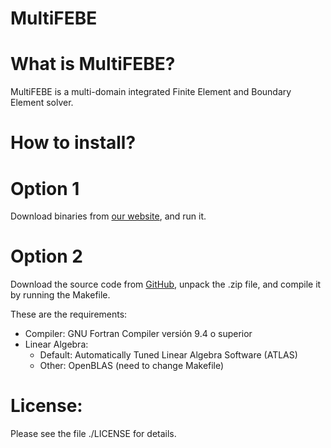 # MultiFEBE

What is MultiFEBE?
==================

MultiFEBE is a multi-domain integrated Finite Element and Boundary Element solver.

How to install?
===============

# Option 1
Download binaries from [our website](http://www.mmc.siani.es), and run it.

# Option 2
Download the source code from [GitHub](https://github.com/mmc-siani-es/MultiFEBE), unpack the .zip file, and compile it by running the Makefile. 

These are the requirements:

  * Compiler: GNU Fortran Compiler versión 9.4 o superior
  * Linear Algebra:
    * Default: Automatically Tuned Linear Algebra Software (ATLAS)
    * Other: OpenBLAS (need to change Makefile)
    
License:
========

Please see the file ./LICENSE for details.


